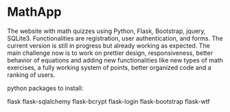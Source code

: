 # MathApp
The website with math quizzes using Python, Flask, Bootstrap, jquery, SQLite3. Functionalities are registration, user authentication, and forms.
The current version is still in progress but already working as expected. The main challenge now is to work on prettier design, responsiveness, better behavior of equations
and adding new functionalities like new types of math exercises, a fully working system of points, better organized code and a ranking of users.

python packages to install:

flask
flask-sqlalchemy
flask-bcrypt
flask-login
flask-bootstrap
flask-wtf
